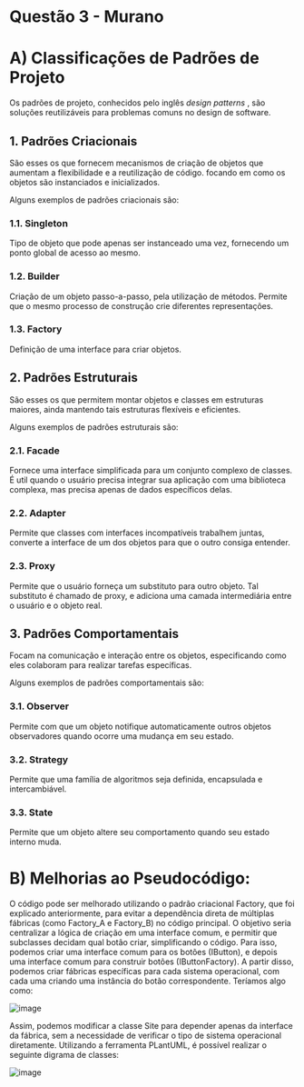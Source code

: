 # Questão 3 - Murano

<h1> A) Classificações de Padrões de Projeto </h1>
<p> Os padrões de projeto, conhecidos pelo inglês <i> design patterns </i>, são soluções reutilizáveis para problemas comuns no design de software. 
<h2> 1. Padrões Criacionais </h2>
<p> São esses os que fornecem mecanismos de criação de objetos que aumentam a flexibilidade e a reutilização de código. focando em como os objetos são instanciados e inicializados. </p>
<p> Alguns exemplos de padrões criacionais são: </p>
<h3> 1.1. Singleton </h3>
<p> Tipo de objeto que pode apenas ser instanceado uma vez, fornecendo um ponto global de acesso ao mesmo. </p>
<h3> 1.2. Builder </h3>
<p> Criação de um objeto passo-a-passo, pela utilização de métodos. Permite que o mesmo processo de construção crie diferentes representações.</p>
<h3> 1.3. Factory </h3>
<p> Definição de uma interface para criar objetos. </p>

<h2> 2. Padrões Estruturais </h2>
<p> São esses os que permitem montar objetos e classes em estruturas maiores, ainda mantendo tais estruturas flexíveis e eficientes.</p>
<p> Alguns exemplos de padrões estruturais são: </p>
<h3> 2.1. Facade </h3>
<p> Fornece uma interface simplificada para um conjunto complexo de classes. É util quando o usuário precisa integrar sua aplicação com uma biblioteca complexa, mas precisa apenas de dados específicos delas.</p>
<h3> 2.2. Adapter </h3>
<p> Permite que classes com interfaces incompatíveis trabalhem juntas, converte a interface de um dos objetos para que o outro consiga entender. </p>
<h3> 2.3. Proxy </h3>
<p> Permite que o usuário forneça um substituto para outro objeto. Tal substituto é chamado de proxy, e adiciona uma camada intermediária entre o usuário e o objeto real. </p>

<h2> 3. Padrões Comportamentais </h2>
<p> Focam na comunicação e interação entre os objetos, especificando como eles colaboram para realizar tarefas específicas. </p>
<p> Alguns exemplos de padrões comportamentais são: </p>
<h3> 3.1. Observer </h3>
<p> Permite com que um objeto notifique automaticamente outros objetos observadores quando ocorre uma mudança em seu estado. </p>
<h3> 3.2. Strategy </h3>
<p> Permite que uma família de algoritmos seja definida, encapsulada e intercambiável. </p>
<h3> 3.3. State </h3>
<p> Permite que um objeto altere seu comportamento quando seu estado interno muda. </p>

<h1> B) Melhorias ao Pseudocódigo: </h1>
<p> O código pode ser melhorado utilizando o padrão criacional Factory, que foi explicado anteriormente, para evitar a dependência direta de múltiplas fábricas (como Factory_A e Factory_B) no código principal. O objetivo seria centralizar a lógica de criação em uma interface comum, e permitir que subclasses decidam qual botão criar, simplificando o código. Para isso, podemos criar uma interface comum para os botões (IButton), e depois uma interface comum para construir botões (IButtonFactory). A partir disso, podemos criar fábricas específicas para cada sistema operacional, com cada uma criando uma instância do botão correspondente. Teríamos algo como: </p>

![image](https://github.com/user-attachments/assets/889ff2dd-ade2-40dc-9092-86a60f771408)

<p> Assim, podemos modificar a classe Site para depender apenas da interface da fábrica, sem a necessidade de verificar o tipo de sistema operacional diretamente. Utilizando a ferramenta PLantUML, é possível realizar o seguinte digrama de classes: </p>

![image](https://github.com/user-attachments/assets/3d83ed03-f01d-4fda-b5c9-18e4399dd8d7)
